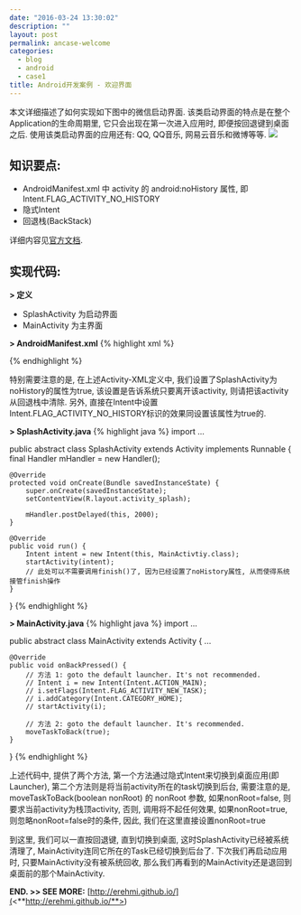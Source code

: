 ```yaml
---
date: "2016-03-24 13:30:02"
description: ""
layout: post
permalink: ancase-welcome
categories:
  - blog
  - android
  - case1
title: Android开发案例 - 欢迎界面
---
```


本文详细描述了如何实现如下图中的微信启动界面.
该类启动界面的特点是在整个Application的生命周期里, 它只会出现在第一次进入应用时,
即便按回退键到桌面之后. 使用该类启动界面的应用还有: QQ, QQ音乐,
网易云音乐和微博等等.
![](<http://erehmi.github.io/assets/image/wechat-welcome.png>)

知识要点:
---------
-   AndroidManifest.xml 中 activity 的 android:noHistory 属性, 即
    Intent.FLAG\_ACTIVITY\_NO\_HISTORY
-   隐式Intent
-   回退栈(BackStack)

详细内容见[官方文档](<http://developer.android.com/develop/index.html>). 

实现代码:
---------
**\> 定义**
-   SplashActivity 为启动界面
-   MainActivity 为主界面 

**\> AndroidManifest.xml**
{% highlight xml %}
<!-- 该文件为AndroidManifest.xml, 以下代码为application下的activity声明 -->

<!-- 启动界面 -->
<activity android:name=".SplashActivity"
          android:label="@string/app_name"
          android:noHistory="true">
    <intent-filter>
        <action android:name="android.intent.action.MAIN"/>
        <category android:name="android.intent.category.LAUNCHER"/>
    </intent-filter>
</activity>

<!-- 主界面 -->
<activity android:name=".MainActivity" android:label="@string/app_name">
</activity>
{% endhighlight %} 

特别需要注意的是, 在上述Activity-XML定义中,
我们设置了SplashActivity为noHistory的属性为true,
该设置是告诉系统只要离开该activity, 则请把该activity从回退栈中清除. 另外,
直接在Intent中设置Intent.FLAG\_ACTIVITY\_NO\_HISTORY标识的效果同设置该属性为true的.

**\> SplashActivity.java**
{% highlight java %}
import ...

public abstract class SplashActivity extends Activity implements Runnable {
    final Handler mHandler = new Handler();

    @Override
    protected void onCreate(Bundle savedInstanceState) {
        super.onCreate(savedInstanceState);
        setContentView(R.layout.activity_splash);

        mHandler.postDelayed(this, 2000);
    }

    @Override
    public void run() {
        Intent intent = new Intent(this, MainActivtiy.class);
        startActivity(intent);
        // 此处可以不需要调用finish()了, 因为已经设置了noHistory属性, 从而使得系统接管finish操作
    }
}
{% endhighlight %} 

**\> MainActivity.java**
{% highlight java %}
import ...

public abstract class MainActivity extends Activity {
    ...

    @Override
    public void onBackPressed() {
        // 方法 1: goto the default launcher. It's not recommended.
        // Intent i = new Intent(Intent.ACTION_MAIN);
        // i.setFlags(Intent.FLAG_ACTIVITY_NEW_TASK);
        // i.addCategory(Intent.CATEGORY_HOME);
        // startActivity(i);

        // 方法 2: goto the default launcher. It's recommended.
        moveTaskToBack(true);
    }
}
{% endhighlight %} 

上述代码中, 提供了两个方法,
第一个方法通过隐式Intent来切换到桌面应用(即Launcher),
第二个方法则是将当前activity所在的task切换到后台, 需要注意的是,
moveTaskToBack(boolean nonRoot) 的 nonRoot 参数, 如果nonRoot=false,
则要求当前activity为栈顶activity, 否则, 调用将不起任何效果, 如果nonRoot=true,
则忽略nonRoot=false时的条件, 因此, 我们在这里直接设置nonRoot=true 

到这里, 我们可以一直按回退键, 直到切换到桌面,
这时SplashActivity已经被系统清理了,
MainActivity连同它所在的Task已经切换到后台了. 下次我们再启动应用时,
只要MainActivity没有被系统回收,
那么我们再看到的MainActivity还是退回到桌面前的那个MainActivity.


**END. \>\> SEE MORE:**
[http://erehmi.github.io/](<**http://erehmi.github.io/**>)
